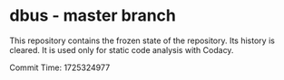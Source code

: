 # dbus - master branch

This repository contains the frozen state of the repository.
Its history is cleared. It is used only for static code
analysis with Codacy.

Commit Time: 1725324977